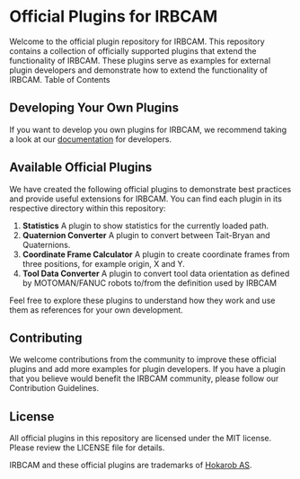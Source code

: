 # Official Plugins for IRBCAM

Welcome to the official plugin repository for IRBCAM. This repository contains a collection of officially supported plugins that extend the functionality of IRBCAM. These plugins serve as examples for external plugin developers and demonstrate how to extend the functionality of IRBCAM.
Table of Contents


## Developing Your Own Plugins

If you want to develop you own plugins for IRBCAM, we recommend taking a look at our [documentation](https://hokarob.github.io/irbcam-plugins) for developers.

## Available Official Plugins

We have created the following official plugins to demonstrate best practices and provide useful extensions for IRBCAM. You can find each plugin in its respective directory within this repository:

1. **Statistics** A plugin to show statistics for the currently loaded path.
2. **Quaternion Converter** A plugin to convert between Tait-Bryan and Quaternions.
3. **Coordinate Frame Calculator** A plugin to create coordinate frames from three positions, for example origin, X and Y.
4. **Tool Data Converter** A plugin to convert tool data orientation as defined by MOTOMAN/FANUC robots to/from the definition used by IRBCAM

Feel free to explore these plugins to understand how they work and use them as references for your own development.

<!-- ## Plugin Development Guidelines

Before creating your own plugins, it's essential to follow our best practices and guidelines to ensure that your plugins are of high quality and compatible with IRBCAM. Here are some key principles to consider:

- **Security**: Always follow security best practices to prevent vulnerabilities and protect user data.
- **Performance**: Optimize your code for efficiency to ensure that your plugins don't slow down the application.
- **Compatibility**: Ensure your plugins are compatible with the latest versions of IRBCAM.
- **Documentation**: Document your code, including usage instructions and examples, for better usability. -->
<!-- 
## Packing Your Plugin
IRBCAM expects plugins to be a single file. If your plugin is a single QML-file, IRBCAM can load it directly. If your plugin consists of multiple files (such as external JS-files), you will need to add the files to a ZIP archive.

### File Structure
Your archive should include:
- A single QML file
- A single SVG/PNG icon (optional)
- Other resources (not QML or SVG/PNG)

You may add more QML or SVG/PNG files to a subdirectory. Example:

```bash
plugin.zip/
├── MyPlugin.qml
├── Icon.svg
└── resources
    ├── AnotherQmlFile.qml
    └── MyFunctions.js
``` -->

## Contributing

We welcome contributions from the community to improve these official plugins and add more examples for plugin developers. If you have a plugin that you believe would benefit the IRBCAM community, please follow our Contribution Guidelines.

## License

All official plugins in this repository are licensed under the MIT license. Please review the LICENSE file for details.

IRBCAM and these official plugins are trademarks of [Hokarob AS](https://hokarob.com).
